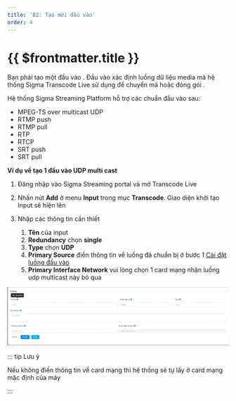 ```yaml
---
title: 'B2: Tạo mới đầu vào'
order: 4
---
```


# {{ $frontmatter.title }}

Bạn phải tạo một đầu vào \. Đầu vào xác định luồng dữ liệu media mà hệ thống Sigma Transcode Live sử dụng để chuyển mã hoặc đóng gói \.

Hệ thống Sigma Streaming Platform hỗ trợ các chuẩn đầu vào sau: 
- MPEG-TS over multicast UDP
- RTMP push
- RTMP pull
- RTP 
- RTCP 
- SRT push
- SRT pull 

**Ví dụ về tạo 1 đầu vào UDP multi cast**

1. Đăng nhập vào Sigma Streaming portal và mở Transcode Live

2. Nhấn nút **Add** ở menu **Input** trong mục **Transcode**. Giao diện khởi tạo Input sẽ hiện lên

3. Nhập các thông tin cần thiết
   1. **Tên** của input 
   2. **Redundancy** chọn **single**
   3. **Type** chọn **UDP**
   4. **Primary Source** điền thông tin về luồng đã chuẩn bị ở bước 1 [Cài đặt luồng đầu vào](03-getting-started-step1.md)
   5. **Primary Interface Network** vui lòng chọn 1 card mạng nhận luồng udp multicast này bỏ qua 


![Tạo Input](../images/um-create-input.png)

::: tip Lưu ý

Nếu không điền thông tin về card mạng thì hệ thống sẽ tự lấy ở card mạng mặc định của máy 

:::